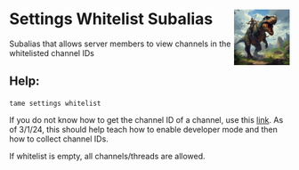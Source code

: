 <h1>Settings Whitelist Subalias<img align="right" src="../../../Data/main.png" width="100px"></h1>

Subalias that allows server members to view channels in the whitelisted channel IDs

## Help:
`tame settings whitelist`

If you do not know how to get the channel ID of a channel, use this [link](https://tokenizedhq.com/discord-channel-id/#how-to-get-a-discord-channel-id). As of 3/1/24, this should help teach how to enable developer mode and then how to collect channel IDs.

If whitelist is empty, all channels/threads are allowed.